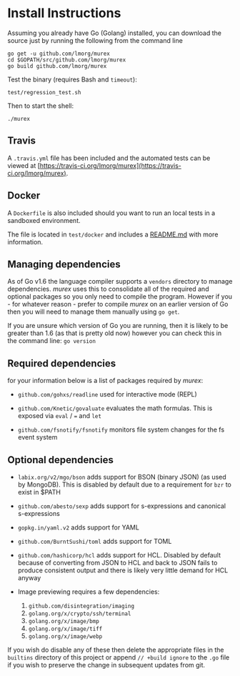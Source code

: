 # Install Instructions

Assuming you already have Go (Golang) installed, you can download the
source just by running the following from the command line

    go get -u github.com/lmorg/murex
    cd $GOPATH/src/github.com/lmorg/murex
    go build github.com/lmorg/murex

Test the binary (requires Bash and `timeout`):

    test/regression_test.sh

Then to start the shell:

    ./murex

## Travis

A `.travis.yml` file has been included and the automated tests can be
viewed at [https://travis-ci.org/lmorg/murex](https://travis-ci.org/lmorg/murex).

## Docker

A `Dockerfile` is also included should you want to run an local tests in
a sandboxed environment.

The file is located in `test/docker` and includes a [README.md](test/docker/README.md)
with more information.

## Managing dependencies

As of Go v1.6 the language compiler supports a `vendors` directory to
manage dependencies. _murex_ uses this to consolidate all of the required
and optional packages so you only need to compile the program. However
if you - for whatever reason - prefer to compile _murex_ on an earlier
version of Go then you will need to manage them manually using `go get`.

If you are unsure which version of Go you are running, then it is likely
to be greater than 1.6 (as that is pretty old now) however you can check
this in the command line: `go version`

## Required dependencies

for your information below is a list of packages required by _murex_:

* `github.com/gohxs/readline` used for interactive mode (REPL)

* `github.com/Knetic/govaluate` evaluates the math formulas. This is
exposed via `eval` / `=` and `let`

* `github.com/fsnotify/fsnotify` monitors file system changes for the fs
event system

## Optional dependencies

* `labix.org/v2/mgo/bson`  adds support for BSON (binary JSON) (as used
by MongoDB). This is disabled by default due to a requirement for `bzr`
to exist in $PATH

* `github.com/abesto/sexp` adds support for s-expressions and canonical
s-expressions

* `gopkg.in/yaml.v2` adds support for YAML

* `github.com/BurntSushi/toml` adds support for TOML

* `github.com/hashicorp/hcl` adds support for HCL. Disabled by default
because of converting from JSON to HCL and back to JSON fails to produce
consistent output and there is likely very little demand for HCL anyway

* Image previewing requires a few dependencies:

    1. `github.com/disintegration/imaging`
    2. `golang.org/x/crypto/ssh/terminal`
    3. `golang.org/x/image/bmp`
    4. `golang.org/x/image/tiff`
    5. `golang.org/x/image/webp`

If you wish do disable any of these then delete the appropriate files in
the `builtins` directory of this project or append `// +build ignore` to
the `.go` file if you wish to preserve the change in subsequent updates
from git.